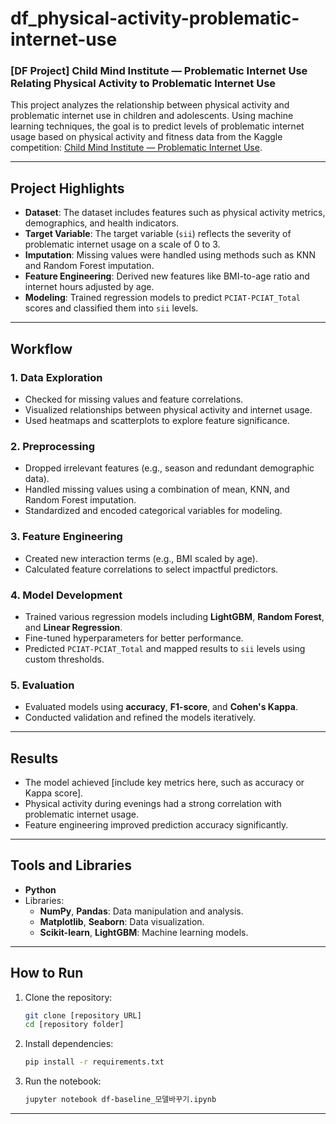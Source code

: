# df_physical-activity-problematic-internet-use
### [DF Project] Child Mind Institute — Problematic Internet Use Relating Physical Activity to Problematic Internet Use


This project analyzes the relationship between physical activity and problematic internet use in children and adolescents. Using machine learning techniques, the goal is to predict levels of problematic internet usage based on physical activity and fitness data from the Kaggle competition: [Child Mind Institute — Problematic Internet Use](https://www.kaggle.com/competitions/child-mind-institute-problematic-internet-use).  

---

## Project Highlights  
- **Dataset**: The dataset includes features such as physical activity metrics, demographics, and health indicators.  
- **Target Variable**: The target variable (`sii`) reflects the severity of problematic internet usage on a scale of 0 to 3.  
- **Imputation**: Missing values were handled using methods such as KNN and Random Forest imputation.  
- **Feature Engineering**: Derived new features like BMI-to-age ratio and internet hours adjusted by age.  
- **Modeling**: Trained regression models to predict `PCIAT-PCIAT_Total` scores and classified them into `sii` levels.  

---

## Workflow  

### 1. Data Exploration  
- Checked for missing values and feature correlations.  
- Visualized relationships between physical activity and internet usage.  
- Used heatmaps and scatterplots to explore feature significance.  

### 2. Preprocessing  
- Dropped irrelevant features (e.g., season and redundant demographic data).  
- Handled missing values using a combination of mean, KNN, and Random Forest imputation.  
- Standardized and encoded categorical variables for modeling.  

### 3. Feature Engineering  
- Created new interaction terms (e.g., BMI scaled by age).  
- Calculated feature correlations to select impactful predictors.  

### 4. Model Development  
- Trained various regression models including **LightGBM**, **Random Forest**, and **Linear Regression**.  
- Fine-tuned hyperparameters for better performance.  
- Predicted `PCIAT-PCIAT_Total` and mapped results to `sii` levels using custom thresholds.  

### 5. Evaluation  
- Evaluated models using **accuracy**, **F1-score**, and **Cohen's Kappa**.  
- Conducted validation and refined the models iteratively.  

---

## Results  
- The model achieved [include key metrics here, such as accuracy or Kappa score].  
- Physical activity during evenings had a strong correlation with problematic internet usage.  
- Feature engineering improved prediction accuracy significantly.  

---

## Tools and Libraries  
- **Python**  
- Libraries:  
  - **NumPy**, **Pandas**: Data manipulation and analysis.  
  - **Matplotlib**, **Seaborn**: Data visualization.  
  - **Scikit-learn**, **LightGBM**: Machine learning models.  

---

## How to Run  

1. Clone the repository:  
   ```bash  
   git clone [repository URL]  
   cd [repository folder]  
   ```  

2. Install dependencies:  
   ```bash  
   pip install -r requirements.txt  
   ```  

3. Run the notebook:  
   ```bash  
   jupyter notebook df-baseline_모델바꾸기.ipynb  
   ```  

---
